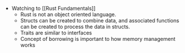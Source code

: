 - Watching to [[Rust Fundamentals]]
	- Rust is not an object oriented language.
	- Structs can be created to combine data, and associated functions can be created to process the data in structs.
	- Traits are similar to interfaces
	- Concept of borrowing is important to how memory management works